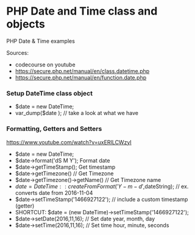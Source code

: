 # PHP Date and Time class and objects
PHP Date &amp; Time examples

Sources:
* codecourse on youtube
* https://secure.php.net/manual/en/class.datetime.php
* https://secure.php.net/manual/en/function.date.php

### Setup DateTime class object

* $date = new DateTime;
* var_dump($date ); // take a look at what we have

### Formatting, Getters and Setters
https://www.youtube.com/watch?v=uxERILCWzyI

* $date = new DateTime;
* $date->format('dS M Y');  Format date
* $date->getTimeStamp(); Get timestamp
* $date->getTimezone() // Get Timezone
* $date->getTimezone()->getName() // Get Timezone name
* $date = DateTime::createFromFormat('Y-m-d',$dateString); // ex. converts date from 2016-11-04
* $date->setTimeStamp('1466927122'); // include a custom timestamp (getter)
* SHORTCUT: $date = (new DateTime)->setTimeStamp('1466927122');
* $date->setDate(2016,11,16); // Set date year, month, day
* $date->setTime(2016,11,16); // Set time hour, minute, seconds
